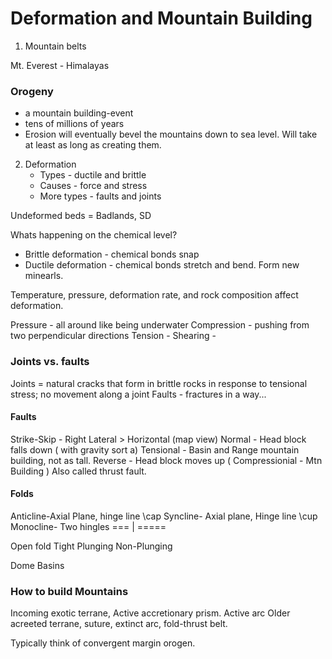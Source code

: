 Deformation and Mountain Building
=================================

1. Mountain belts

Mt. Everest - Himalayas

### Orogeny
  * a mountain building-event
  * tens of millions of years
  * Erosion will eventually bevel the mountains down to sea level. Will
    take at least as long as creating them.


2. Deformation
   * Types - ductile and brittle
   * Causes - force and stress
   * More types - faults and joints

Undeformed beds = Badlands, SD

Whats happening on the chemical level?
* Brittle deformation - chemical bonds snap
* Ductile deformation  - chemical bonds stretch and bend. Form new minearls.

Temperature, pressure, deformation rate, and rock composition affect
deformation.

Pressure - all around like being underwater
Compression - pushing from two perpendicular directions
Tension - 
Shearing -

### Joints vs. faults
Joints = natural cracks that form in brittle rocks in response to
tensional stress; no movement along a joint
Faults - fractures in a way...


#### Faults
Strike-Skip - Right Lateral > Horizontal (map view)
Normal - Head block falls down ( with gravity sort a) Tensional - Basin
and Range mountain building, not as tall.
Reverse - Head block moves up ( Compressionial - Mtn Building ) Also
called thrust fault.

#### Folds
Anticline-Axial Plane, hinge line \cap
Syncline-  Axial plane, Hinge line \cup
Monocline- Two hingles ===
                          |
                          =====

Open fold
Tight 
Plunging
Non-Plunging

Dome
Basins

### How to build Mountains

Incoming exotic terrane, Active accretionary prism. Active arc Older
acreeted terrane, suture, extinct arc, fold-thrust belt.

Typically think of convergent margin orogen.
